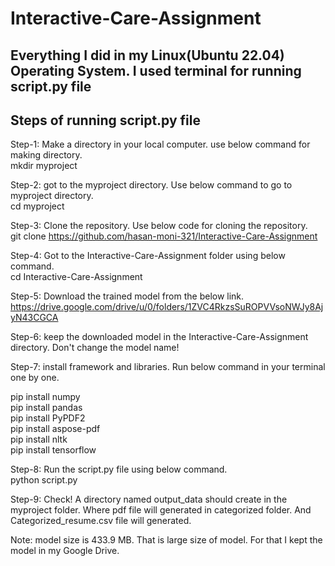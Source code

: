 # Interactive-Care-Assignment

##   Everything I did in my Linux(Ubuntu 22.04) Operating System. I used terminal for running script.py file    

##   Steps of running script.py file 

Step-1:   Make a directory in your local computer. use below command for making directory.   
mkdir myproject 


Step-2: got to the myproject directory. Use below command to go to myproject directory.   
cd myproject 


Step-3:   Clone the repository. Use below code for cloning the repository.     
git clone https://github.com/hasan-moni-321/Interactive-Care-Assignment

Step-4:   Got to the Interactive-Care-Assignment folder using below command.  
cd Interactive-Care-Assignment

Step-5:   Download the trained model from the below link. 
https://drive.google.com/drive/u/0/folders/1ZVC4RkzsSuROPVVsoNWJy8AjyN43CGCA

Step-6: keep the downloaded model in the Interactive-Care-Assignment directory. Don't change the model name! 


Step-7: install framework and libraries. Run below command in your terminal one by one.  

pip install numpy   
pip install pandas   
pip install PyPDF2    
pip install aspose-pdf   
pip install nltk   
pip install tensorflow   

Step-8: Run the script.py file using below command.   
python script.py


Step-9:  Check! A directory named output_data should create in the myproject folder. Where pdf file will generated in categorized folder. And Categorized_resume.csv file will generated.    

Note: model size is 433.9 MB. That is large size of model. For that I kept the model in my Google Drive.    
